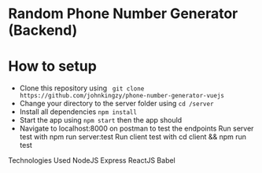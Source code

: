 # Random Phone Number Generator (Backend)

# How to setup
- Clone this repository using ` git clone https://github.com/johnkingzy/phone-number-generator-vuejs`
- Change your directory to the server folder using `cd /server`
- Install all dependencies `npm install`
- Start the app using `npm start` then the app should 
- Navigate to localhost:8000 on postman to test the endpoints
Run server test with npm run server:test
Run client test with cd client && npm run test

Technologies Used
NodeJS
Express
ReactJS
Babel